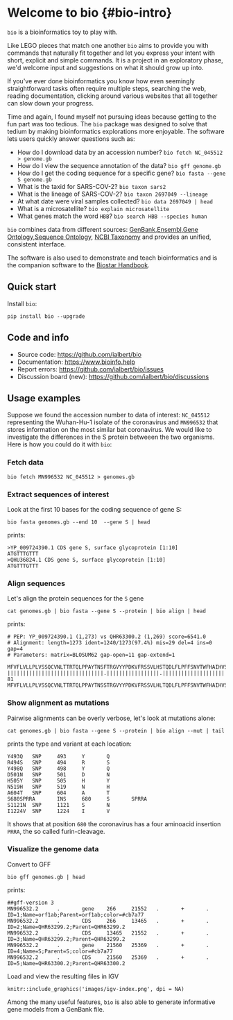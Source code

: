 # Welcome to bio {#bio-intro}

`bio` is a bioinformatics toy to play with.

Like LEGO pieces that match one another `bio` aims to provide you with commands that naturally fit together and let you express your intent with short, explicit and simple commands. It is a project in an exploratory phase, we'd welcome input and suggestions on what it should grow up into.

If you've ever done bioinformatics you know how even seemingly straightforward tasks often require multiple steps, searching the web, reading documentation, clicking around various websites that all together can slow down your progress.

Time and again, I found myself not pursuing ideas because getting to the fun part was too tedious. The `bio` package was designed  to solve that tedium by making bioinformatics explorations more enjoyable. The software lets users quickly answer questions such as:
 
- How do I download data by an accession number? `bio fetch NC_045512 > genome.gb`
- How do I view the sequence annotation of the data? `bio gff genome.gb`
- How do I get the coding sequence for a specific gene? `bio fasta --gene S genome.gb`
- What is the taxid for SARS-COV-2?  `bio taxon sars2`
- What is the lineage of SARS-COV-2? `bio taxon 2697049 --lineage`
- At what date were viral samples collected? `bio data 2697049 | head`
- What is a  microsatellite? `bio explain microsatellite`
- What genes match the word `HBB`? `bio search HBB --species human`

`bio` combines data from different sources: [GenBank][genbank],[Ensembl][ensembl],[Gene Ontology][go],[Sequence Ontology][so],
[NCBI Taxonomy][taxonomy] and provides an unified, consistent interface.

The software is also used to demonstrate and teach bioinformatics and is the companion software to the [Biostar Handbook][handbook].
 
[biopython]: https://biopython.org/
[emboss]: http://emboss.sourceforge.net/
[simplesam]: https://github.com/mdshw5/simplesam 
[handbook]: https://www.biostarhandbook.com/
[genbank]: https://www.ncbi.nlm.nih.gov/genbank/
[sra]: https://www.ncbi.nlm.nih.gov/sra
[taxonomy]: https://www.ncbi.nlm.nih.gov/taxonomy
[so]: http://www.sequenceontology.org/
[go]: http://geneontology.org/
[ensembl]: https://www.ensembl.org

[usage]: https://github.com/ialbert/bio/blob/master/test/bio_examples.sh

## Quick start

Install `bio`:

    pip install bio --upgrade

## Code and info

* Source code: https://github.com/ialbert/bio
* Documentation: https://www.bioinfo.help
* Report errors: https://github.com/ialbert/bio/issues
* Discussion board (new): https://github.com/ialbert/bio/discussions

## Usage examples

Suppose we found the accession number to data of interest: `NC_045512` representing the Wuhan-Hu-1 isolate of the coronavirus and
`MN996532` that stores information on the most similar bat coronavirus. We would like to investigate the differences in the S protein betweeen the two organisms. Here is how you could do it with `bio`:

### Fetch data

    bio fetch MN996532 NC_045512 > genomes.gb

### Extract sequences of interest

Look at the first 10 bases for the coding sequence of gene S:

    bio fasta genomes.gb --end 10  --gene S | head

prints:

    >YP_009724390.1 CDS gene S, surface glycoprotein [1:10]
    ATGTTTGTTT
    >QHU36824.1 CDS gene S, surface glycoprotein [1:10]
    ATGTTTGTTT

### Align sequences

Let's align the protein sequences for the `S` gene

	cat genomes.gb | bio fasta --gene S --protein | bio align | head

prints:

	# PEP: YP_009724390.1 (1,273) vs QHR63300.2 (1,269) score=6541.0
	# Alignment: length=1273 ident=1240/1273(97.4%) mis=29 del=4 ins=0 gap=4
	# Parameters: matrix=BLOSUM62 gap-open=11 gap-extend=1

	MFVFLVLLPLVSSQCVNLTTRTQLPPAYTNSFTRGVYYPDKVFRSSVLHSTQDLFLPFFSNVTWFHAIHVSGTNGTKRFDN
	|||||||||||||||||||||||||||||||.|||||||||||||||||.|||||||||||||||||||||||||.||||| 81
	MFVFLVLLPLVSSQCVNLTTRTQLPPAYTNSSTRGVYYPDKVFRSSVLHLTQDLFLPFFSNVTWFHAIHVSGTNGIKRFDN

### Show alignment as mutations

Pairwise alignments can be overly verbose, let's look at mutations alone:

	cat genomes.gb | bio fasta --gene S --protein | bio align --mut | tail

prints the type and variant at each location:
    
    Y493Q   SNP     493     Y       Q
    R494S   SNP     494     R       S
    Y498Q   SNP     498     Y       Q
    D501N   SNP     501     D       N
    H505Y   SNP     505     H       Y
    N519H   SNP     519     N       H
    A604T   SNP     604     A       T
    S680SPRRA       INS     680     S       SPRRA
    S1121N  SNP     1121    S       N
    I1224V  SNP     1224    I       V

It shows that at position `680` the coronavirus has a four aminoacid insertion `PRRA`, the so called furin-cleavage.

### Visualize the genome data

Convert to GFF

    bio gff genomes.gb | head

prints:

    ##gff-version 3
    MN996532.2      .       gene    266     21552   .       +       .       ID=1;Name=orf1ab;Parent=orf1ab;color=#cb7a77
    MN996532.2      .       CDS     266     13465   .       +       .       ID=2;Name=QHR63299.2;Parent=QHR63299.2
    MN996532.2      .       CDS     13465   21552   .       +       .       ID=3;Name=QHR63299.2;Parent=QHR63299.2
    MN996532.2      .       gene    21560   25369   .       +       .       ID=4;Name=S;Parent=S;color=#cb7a77
    MN996532.2      .       CDS     21560   25369   .       +       .       ID=5;Name=QHR63300.2;Parent=QHR63300.2
Load and view the resulting files in IGV

```{r fig.align='center', echo=FALSE}
knitr::include_graphics('images/igv-index.png', dpi = NA)
```

Among the many useful features, `bio` is also able to generate informative gene models from a  GenBank file.

